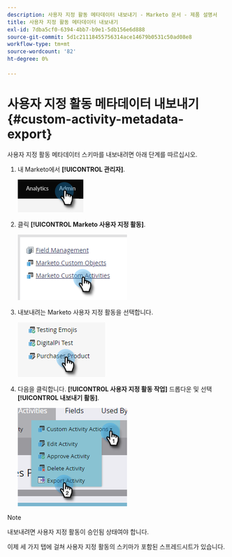 ```yaml
---
description: 사용자 지정 활동 메타데이터 내보내기 - Marketo 문서 - 제품 설명서
title: 사용자 지정 활동 메타데이터 내보내기
exl-id: 7dba5cf0-6394-4bb7-b9e1-5db156e6d888
source-git-commit: 5d1c21118455756314ace14679b0531c50ad08e8
workflow-type: tm+mt
source-wordcount: '82'
ht-degree: 0%

---
```


# 사용자 지정 활동 메타데이터 내보내기 {#custom-activity-metadata-export}

사용자 지정 활동 메타데이터 스키마를 내보내려면 아래 단계를 따르십시오.

1. 내 Marketo에서 **[!UICONTROL 관리자]**.

   ![](assets/custom-activity-metadata-export-1.png)

1. 클릭 **[!UICONTROL Marketo 사용자 지정 활동]**.

   ![](assets/custom-activity-metadata-export-2.png)

1. 내보내려는 Marketo 사용자 지정 활동을 선택합니다.

   ![](assets/custom-activity-metadata-export-3.png)

1. 다음을 클릭합니다. **[!UICONTROL 사용자 지정 활동 작업]** 드롭다운 및 선택 **[!UICONTROL 내보내기 활동]**.

   ![](assets/custom-activity-metadata-export-4.png)

>[!NOTE]
>
>내보내려면 사용자 지정 활동이 승인됨 상태여야 합니다.

이제 세 가지 탭에 걸쳐 사용자 지정 활동의 스키마가 포함된 스프레드시트가 있습니다.
